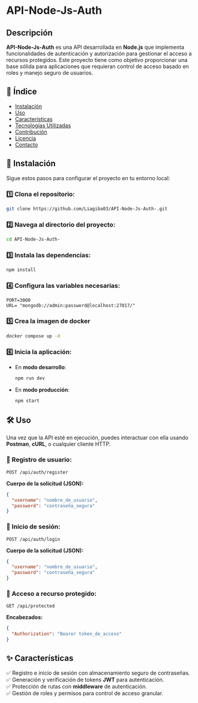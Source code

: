 # API-Node-Js-Auth

## Descripción

**API-Node-Js-Auth** es una API desarrollada en **Node.js** que implementa funcionalidades de autenticación y autorización para gestionar el acceso a recursos protegidos. Este proyecto tiene como objetivo proporcionar una base sólida para aplicaciones que requieran control de acceso basado en roles y manejo seguro de usuarios.

## 📌 Índice

- [Instalación](#instalación)
- [Uso](#uso)
- [Características](#características)
- [Tecnologías Utilizadas](#tecnologías-utilizadas)
- [Contribución](#contribución)
- [Licencia](#licencia)
- [Contacto](#contacto)

## 🚀 Instalación

Sigue estos pasos para configurar el proyecto en tu entorno local:

### 1️⃣ Clona el repositorio:

```bash
git clone https://github.com/Liagiba03/API-Node-Js-Auth-.git
```

### 2️⃣ Navega al directorio del proyecto:

```bash
cd API-Node-Js-Auth-
```

### 3️⃣ Instala las dependencias:

```bash
npm install
```
### 4️⃣ Configura las variables necesarias:
```env
PORT=3000
URL= "mongodb://admin:password@localhost:27017/"
```

### 5️⃣ Crea la imagen de docker
```bash
docker compose up -d
```
### 6️⃣ Inicia la aplicación:

- En **modo desarrollo**:

  ```bash
  npm run dev
  ```
- En **modo producción**:

  ```bash
  npm start
  ```
## 🛠 Uso

Una vez que la API esté en ejecución, puedes interactuar con ella usando **Postman**, **cURL**, o cualquier cliente HTTP.

### 🔹 Registro de usuario:

```http
POST /api/auth/register
```

**Cuerpo de la solicitud (JSON):**

```json
{
  "username": "nombre_de_usuario",
  "password": "contraseña_segura"
}
```
### 🔹 Inicio de sesión:

```http
POST /api/auth/login
```

**Cuerpo de la solicitud (JSON):**

```json
{
  "username": "nombre_de_usuario",
  "password": "contraseña_segura"
}
```
### 🔹 Acceso a recurso protegido:

```http
GET /api/protected
```

**Encabezados:**

```json
{
  "Authorization": "Bearer token_de_acceso"
}
```

## ✨ Características

✅ Registro e inicio de sesión con almacenamiento seguro de contraseñas.  
✅ Generación y verificación de tokens **JWT** para autenticación.  
✅ Protección de rutas con **middleware** de autenticación.  
✅ Gestión de roles y permisos para control de acceso granular.  
